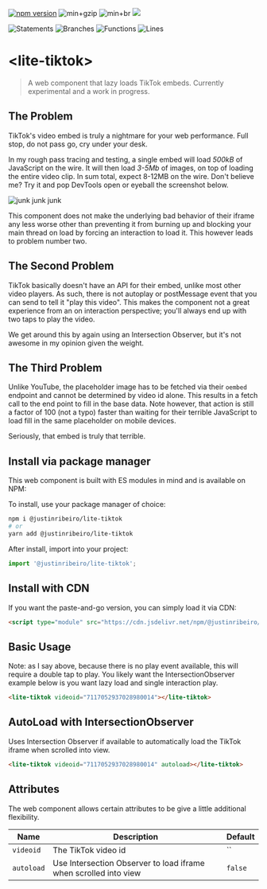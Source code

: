 [![npm version](https://badge.fury.io/js/@justinribeiro%2Flite-tiktok.svg)](https://badge.fury.io/js/@justinribeiro%2Flite-tiktok) ![min+gzip](https://img.shields.io/badge/min%2Bgzip-1.9kb-blue) ![min+br](https://img.shields.io/badge/min%2Bbr-1.5kb-blue) [![](https://data.jsdelivr.com/v1/package/npm/@justinribeiro/lite-tiktok/badge)](https://www.jsdelivr.com/package/npm/@justinribeiro/lite-tiktok)

![Statements](https://img.shields.io/badge/statements-92.06%25-brightgreen.svg?style=flat) ![Branches](https://img.shields.io/badge/branches-80%25-yellow.svg?style=flat) ![Functions](https://img.shields.io/badge/functions-81.25%25-yellow.svg?style=flat) ![Lines](https://img.shields.io/badge/lines-92.06%25-brightgreen.svg?style=flat)

# \<lite-tiktok\>

> A web component that lazy loads TikTok embeds. Currently experimental and a work in progress.

## The Problem

TikTok's video embed is truly a nightmare for your web performance. Full stop, do not pass go, cry under your desk.

In my rough pass tracing and testing, a single embed will load _500kB_ of JavaScript on the wire. It will then load _3-5Mb_ of images, on top of loading the entire video clip. In sum total, expect 8-12MB on the wire. Don't believe me? Try it and pop DevTools open or eyeball the screenshot below.

![junk junk junk](https://user-images.githubusercontent.com/643503/178827832-1f247cf1-8766-49fe-adc2-dd2d4a28a991.png)

This component does not make the underlying bad behavior of their iframe any less worse other than preventing it from burning up and blocking your main thread on load by forcing an interaction to load it. This however leads to problem number two.

## The Second Problem

TikTok basically doesn't have an API for their embed, unlike most other video players. As such, there is not autoplay or postMessage event that you can send to tell it "play this video". This makes the component not a great experience from an on interaction perspective; you'll always end up with two taps to play the video.

We get around this by again using an Intersection Observer, but it's not awesome in my opinion given the weight.

## The Third Problem

Unlike YouTube, the placeholder image has to be fetched via their `oembed` endpoint and cannot be determined by video id alone. This results in a fetch call to the end point to fill in the base data. Note however, that action is still a factor of 100 (not a typo) faster than waiting for their terrible JavaScript to load fill in the same placeholder on mobile devices.

Seriously, that embed is truly that terrible.

## Install via package manager

This web component is built with ES modules in mind and is available on NPM:

To install, use your package manager of choice:

```sh
npm i @justinribeiro/lite-tiktok
# or
yarn add @justinribeiro/lite-tiktok
```

After install, import into your project:

```js
import '@justinribeiro/lite-tiktok';
```

## Install with CDN

If you want the paste-and-go version, you can simply load it via CDN:

```html
<script type="module" src="https://cdn.jsdelivr.net/npm/@justinribeiro/lite-tiktok@0.0.1/lite-tiktok.js"></script>
```

## Basic Usage

Note: as I say above, because there is no play event available, this will require a double tap to play. You likely want the IntersectionObserver example below is you want lazy load and single interaction play.

```html
<lite-tiktok videoid="7117052937028980014"></lite-tiktok>
```

## AutoLoad with IntersectionObserver

Uses Intersection Observer if available to automatically load the TikTok iframe when scrolled into view.

```html
<lite-tiktok videoid="7117052937028980014" autoload></lite-tiktok>
```

## Attributes

The web component allows certain attributes to be give a little additional
flexibility.

| Name           | Description                                                      | Default |
| -------------- | ---------------------------------------------------------------- | ------- |
| `videoid`      | The TikTok video id                                              | ``      |
| `autoload`     | Use Intersection Observer to load iframe when scrolled into view | `false` |
